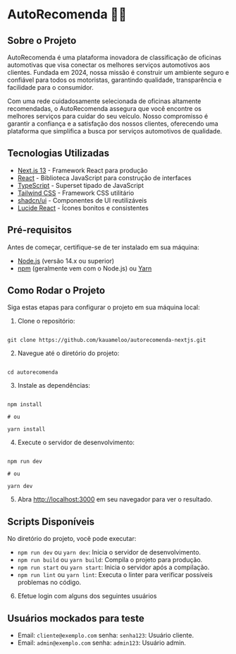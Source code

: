 # AutoRecomenda 🚗🔧

## Sobre o Projeto

AutoRecomenda é uma plataforma inovadora de classificação de oficinas automotivas que visa conectar os melhores serviços automotivos aos clientes. Fundada em 2024, nossa missão é construir um ambiente seguro e confiável para todos os motoristas, garantindo qualidade, transparência e facilidade para o consumidor.

Com uma rede cuidadosamente selecionada de oficinas altamente recomendadas, o AutoRecomenda assegura que você encontre os melhores serviços para cuidar do seu veículo. Nosso compromisso é garantir a confiança e a satisfação dos nossos clientes, oferecendo uma plataforma que simplifica a busca por serviços automotivos de qualidade.

## Tecnologias Utilizadas

- [Next.js 13](https://nextjs.org/) - Framework React para produção
- [React](https://reactjs.org/) - Biblioteca JavaScript para construção de interfaces
- [TypeScript](https://www.typescriptlang.org/) - Superset tipado de JavaScript
- [Tailwind CSS](https://tailwindcss.com/) - Framework CSS utilitário
- [shadcn/ui](https://ui.shadcn.com/) - Componentes de UI reutilizáveis
- [Lucide React](https://lucide.dev/) - Ícones bonitos e consistentes

## Pré-requisitos

Antes de começar, certifique-se de ter instalado em sua máquina:

- [Node.js](https://nodejs.org/) (versão 14.x ou superior)
- [npm](https://www.npmjs.com/) (geralmente vem com o Node.js) ou [Yarn](https://yarnpkg.com/)

## Como Rodar o Projeto

Siga estas etapas para configurar o projeto em sua máquina local:

1. Clone o repositório:

```

git clone https://github.com/kauameloo/autorecomenda-nextjs.git

```

2. Navegue até o diretório do projeto:

```

cd autorecomenda

```

3. Instale as dependências:

```

npm install

# ou

yarn install

```

4. Execute o servidor de desenvolvimento:

```

npm run dev

# ou

yarn dev

```

5. Abra [http://localhost:3000](http://localhost:3000) em seu navegador para ver o resultado.

## Scripts Disponíveis

No diretório do projeto, você pode executar:

- `npm run dev` ou `yarn dev`: Inicia o servidor de desenvolvimento.
- `npm run build` ou `yarn build`: Compila o projeto para produção.
- `npm run start` ou `yarn start`: Inicia o servidor após a compilação.
- `npm run lint` ou `yarn lint`: Executa o linter para verificar possíveis problemas no código.

6. Efetue login com alguns dos seguintes usuários

## Usuários mockados para teste

- Email: `cliente@exemplo.com` senha: `senha123`: Usuário cliente.
- Email: `admin@exemplo.com` senha: `admin123`: Usuário admin.

